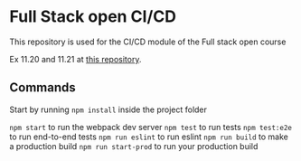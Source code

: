 # Full Stack open CI/CD

This repository is used for the CI/CD module of the Full stack open course 

Ex 11.20 and 11.21 at [this repository](https://github.com/yogajones/bloglist-cicd).


## Commands

Start by running `npm install` inside the project folder

`npm start` to run the webpack dev server
`npm test` to run tests
`npm test:e2e` to run end-to-end tests
`npm run eslint` to run eslint
`npm run build` to make a production build
`npm run start-prod` to run your production build

